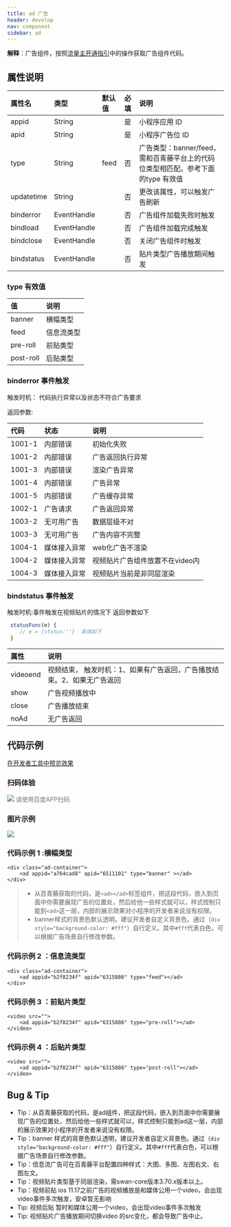 ```yaml
---
title: ad 广告
header: develop
nav: component
sidebar: ad
---
```


 

**解释**：广告组件，按照<a href="https://smartprogram.baidu.com/docs/introduction/adopen/">流量主开通指引</a>中的操作获取广告组件代码。

##  属性说明 

|属性名 |类型  |默认值  |必填|说明|
|:---- | :---- | :---- |:---- |:---- |
|appid|String| |是|小程序应用 ID|
|apid|String| |是|小程序广告位 ID|
|type|String|feed|否|广告类型：banner/feed，需和百青藤平台上的代码位类型相匹配。参考下面的type 有效值|
|updatetime|String||否|更改该属性，可以触发广告刷新|
|binderror|EventHandle||否|广告组件加载失败时触发|
|bindload|EventHandle||否|广告组件加载完成触发|
|bindclose|EventHandle||否|关闭广告组件时触发|
|bindstatus|EventHandle||否|贴片类型广告播放期间触发|


###  type 有效值 

| 值 | 说明 |
|:--- |:----- |
| banner | 横幅类型 |
| feed | 信息流类型 |
| pre-roll | 前贴类型 |
| post-roll | 后贴类型 |

### binderror 事件触发
触发时机： 代码执行异常以及状态不符合广告要求

返回参数:

| 代码 | 状态    | 说明 |
|:---- | :---- | :----  |
| 1001-1 | 内部错误 | 初始化失败 |
| 1001-2 | 内部错误 | 广告返回执行异常 |
| 1001-3 | 内部错误 | 渲染广告异常 |
| 1001-4 | 内部错误 | 广告异常 |
| 1001-5 | 内部错误 | 广告缓存异常 |
| 1002-1 | 广告请求 | 广告返回异常 |
| 1003-2 | 无可用广告 | 数据层级不对 |
| 1003-3 | 无可用广告 | 广告内容不完整 |
| 1004-1 | 媒体接入异常 | web化广告不渲染 |
| 1004-2 | 媒体接入异常 | 视频贴片广告组件放置不在video内 |
| 1004-3 | 媒体接入异常 | 视频贴片当前是非同层渲染 |



### bindstatus 事件触发
触发时机:事件触发在视频贴片的情况下
返回参数如下
``` javascript
 statusFunc(e) {
    // e = {status:''}  具体如下
 }
```
|属性|说明|
|:---- | :---- | 
| videoend | 视频结束， 触发时机：1、如果有广告返回，广告播放结束。2、如果无广告返回|
| show | 广告视频播放中 |
| close | 广告播放结束  |
| noAd | 无广告返回|

## 代码示例

<a href="swanide://fragment/71fecee6a6447d6dc9bf91c09db728661577364626945" title="在开发者工具中预览效果" target="_self">在开发者工具中预览效果</a>

### 扫码体验

<div class='scan-code-container'>
    <img src="https://b.bdstatic.com/miniapp/assets/images/doc_demo/ad.png" class="demo-qrcode-image" />
    <font color=#777 12px>请使用百度APP扫码</font>
</div>

###  图片示例  

<div class="m-doc-custom-examples">
    <div class="m-doc-custom-examples-correct">
        <img src=" https://b.bdstatic.com/searchbox/icms/searchbox/img/ad.jpg">
    </div>
    <div class="m-doc-custom-examples-correct">
        <img src=" ">
    </div>
    <div class="m-doc-custom-examples-correct">
        <img src=" ">
    </div>     
</div>

###  代码示例 1 :横幅类型


```
<div class="ad-container">
    <ad appid="a764cad8" apid="6511101" type="banner" ></ad>
</div>
```


>* 从百青藤获取的代码，是`<ad></ad>`标签组件，把这段代码，嵌入到页面中你需要展现广告的位置处，然后给他一些样式就可以，样式控制只能到`<ad>`这一层，内部的展示效果对小程序的开发者来说没有权限。
>* banner样式的背景色默认透明，建议开发者自定义背景色。通过（`div style="background-color: #fff"`）自行定义。其中`#fff`代表白色，可以根据广告场景自行修改参数。

###  代码示例 2 ：信息流类型


```
<div class="ad-container">
    <ad appid="b2f8234f" apid="6315886" type="feed"></ad>
</div>

```

###  代码示例 3 ：前贴片类型


```
<video src="">
    <ad appid="b2f8234f" apid="6315886" type="pre-roll"></ad>
</video>

```

###  代码示例 4 ：后贴片类型


```
<video src="">
    <ad appid="b2f8234f" apid="6315886" type="post-roll"></ad>
</video>

```





##   Bug & Tip 

* Tip：从百青藤获取的代码，是ad组件，把这段代码，嵌入到页面中你需要展现广告的位置处，然后给他一些样式就可以，样式控制只能到ad这一层，内部的展示效果对小程序的开发者来说没有权限。
* Tip：banner 样式的背景色默认透明，建议开发者自定义背景色。通过（`div style="background-color: #fff"`）自行定义。其中`#fff`代表白色，可以根据广告场景自行修改参数。
* Tip：信息流广告可在百青藤平台配置四种样式：大图、多图、左图右文、右图左文。
* Tip：视频贴片类型基于同层渲染，需swan-core版本3.70.x版本以上。
* Tip：视频前贴 ios 11.17之前广告的视频播放是和媒体公用一个video，会出现video事件多次触发，安卓暂无影响
* Tip: 视频后贴 暂时和媒体公用一个video，会出现video事件多次触发
* Tip: 视频贴片广告播放期间切换video 的src变化，都会导致广告中止。
